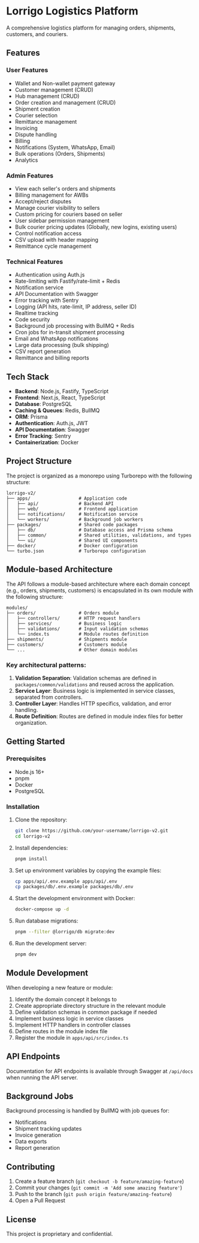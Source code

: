 # Lorrigo Logistics Platform

A comprehensive logistics platform for managing orders, shipments, customers, and couriers.

## Features

### User Features
- Wallet and Non-wallet payment gateway
- Customer management (CRUD)
- Hub management (CRUD)
- Order creation and management (CRUD)
- Shipment creation
- Courier selection
- Remittance management
- Invoicing
- Dispute handling
- Billing
- Notifications (System, WhatsApp, Email)
- Bulk operations (Orders, Shipments)
- Analytics

### Admin Features
- View each seller's orders and shipments
- Billing management for AWBs
- Accept/reject disputes
- Manage courier visibility to sellers
- Custom pricing for couriers based on seller
- User sidebar permission management
- Bulk courier pricing updates (Globally, new logins, existing users)
- Control notification access
- CSV upload with header mapping
- Remittance cycle management

### Technical Features
- Authentication using Auth.js
- Rate-limiting with Fastify/rate-limit + Redis
- Notification service
- API Documentation with Swagger
- Error tracking with Sentry
- Logging (API hits, rate-limit, IP address, seller ID)
- Realtime tracking
- Code security
- Background job processing with BullMQ + Redis
- Cron jobs for in-transit shipment processing
- Email and WhatsApp notifications
- Large data processing (bulk shipping)
- CSV report generation
- Remittance and billing reports

## Tech Stack

- **Backend**: Node.js, Fastify, TypeScript
- **Frontend**: Next.js, React, TypeScript
- **Database**: PostgreSQL
- **Caching & Queues**: Redis, BullMQ
- **ORM**: Prisma
- **Authentication**: Auth.js, JWT
- **API Documentation**: Swagger
- **Error Tracking**: Sentry
- **Containerization**: Docker

## Project Structure

The project is organized as a monorepo using Turborepo with the following structure:

```
lorrigo-v2/
├── apps/                  # Application code
│   ├── api/               # Backend API
│   ├── web/               # Frontend application
│   ├── notifications/     # Notification service
│   └── workers/           # Background job workers
├── packages/              # Shared code packages
│   ├── db/                # Database access and Prisma schema
│   ├── common/            # Shared utilities, validations, and types
│   └── ui/                # Shared UI components
├── docker/                # Docker configuration
└── turbo.json             # Turborepo configuration
```

## Module-based Architecture

The API follows a module-based architecture where each domain concept (e.g., orders, shipments, customers) is encapsulated in its own module with the following structure:

```
modules/
├── orders/                # Orders module
│   ├── controllers/       # HTTP request handlers
│   ├── services/          # Business logic
│   ├── validations/       # Input validation schemas
│   └── index.ts           # Module routes definition
├── shipments/             # Shipments module
├── customers/             # Customers module
└── ...                    # Other domain modules
```

### Key architectural patterns:

1. **Validation Separation**: Validation schemas are defined in `packages/common/validations` and reused across the application.
2. **Service Layer**: Business logic is implemented in service classes, separated from controllers.
3. **Controller Layer**: Handles HTTP specifics, validation, and error handling.
4. **Route Definition**: Routes are defined in module index files for better organization.

## Getting Started

### Prerequisites

- Node.js 16+
- pnpm
- Docker
- PostgreSQL

### Installation

1. Clone the repository:
   ```bash
   git clone https://github.com/your-username/lorrigo-v2.git
   cd lorrigo-v2
   ```

2. Install dependencies:
   ```bash
   pnpm install
   ```

3. Set up environment variables by copying the example files:
   ```bash
   cp apps/api/.env.example apps/api/.env
   cp packages/db/.env.example packages/db/.env
   ```

4. Start the development environment with Docker:
   ```bash
   docker-compose up -d
   ```

5. Run database migrations:
   ```bash
   pnpm --filter @lorrigo/db migrate:dev
   ```

6. Run the development server:
   ```bash
   pnpm dev
   ```

## Module Development

When developing a new feature or module:

1. Identify the domain concept it belongs to
2. Create appropriate directory structure in the relevant module
3. Define validation schemas in common package if needed
4. Implement business logic in service classes
5. Implement HTTP handlers in controller classes
6. Define routes in the module index file
7. Register the module in `apps/api/src/index.ts`

## API Endpoints

Documentation for API endpoints is available through Swagger at `/api/docs` when running the API server.

## Background Jobs

Background processing is handled by BullMQ with job queues for:

- Notifications
- Shipment tracking updates
- Invoice generation
- Data exports
- Report generation

## Contributing

1. Create a feature branch (`git checkout -b feature/amazing-feature`)
2. Commit your changes (`git commit -m 'Add some amazing feature'`)
3. Push to the branch (`git push origin feature/amazing-feature`)
4. Open a Pull Request

## License

This project is proprietary and confidential.
